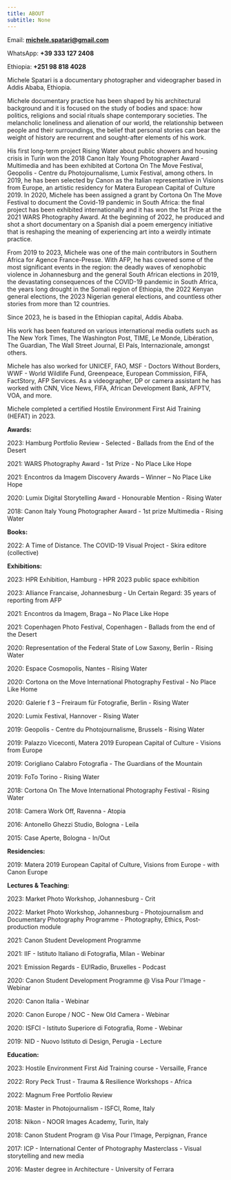```yaml
---
title: ABOUT
subtitle: None
---
```

Email: **michele.spatari@gmail.com**

WhatsApp: **+39 333 127 2408**

Ethiopia: ‭**+251 98 818 4028‬**

Michele Spatari is a documentary photographer and videographer based in Addis Ababa, Ethiopia. 

Michele documentary practice has been shaped by his architectural background and it is focused on the study of bodies and space: how politics, religions and social rituals shape contemporary societies. The melancholic loneliness and alienation of our world, the relationship between people and their surroundings, the belief that personal stories can bear the weight of history are recurrent and sought-after elements of his work.  

His first long-term project Rising Water about public showers and housing crisis in Turin won the 2018 Canon Italy Young Photographer Award - Multimedia and has been exhibited at Cortona On The Move Festival, Geopolis - Centre du Photojournalisme, Lumix Festival, among others. In 2019, he has been selected by Canon as the Italian representative in Visions from Europe, an artistic residency for Matera European Capital of Culture 2019. In 2020, Michele has been assigned a grant by Cortona On The Move Festival to document the Covid-19 pandemic in South Africa: the final project has been exhibited internationally and it has won the 1st Prize at the 2021 WARS Photography Award. At the beginning of 2022, he produced and shot a short documentary on a Spanish dial a poem emergency initiative that is reshaping the meaning of experiencing art into a weirdly intimate practice. 

From 2019 to 2023, Michele was one of the main contributors in Southern Africa for Agence France-Presse. With AFP, he has covered some of the most significant events in the region: the deadly waves of xenophobic violence in Johannesburg and the general South African elections in 2019, the devastating consequences of the COVID-19 pandemic in South Africa, the years long drought in the Somali region of Ethiopia, the 2022 Kenyan general elections, the 2023 Nigerian general elections, and countless other stories from more than 12 countries. 

Since 2023, he is based in the Ethiopian capital, Addis Ababa.

His work has been featured on various international media outlets such as The New York Times, The Washington Post, TIME, Le Monde, Libération, The Guardian, The Wall Street Journal, El País, Internazionale, amongst others.

Michele has also worked for UNICEF, FAO, MSF - Doctors Without Borders, WWF - World Wildlife Fund, Greenpeace, European Commission, FIFA, FactStory, AFP Services. As a videographer, DP or camera assistant he has worked with CNN, Vice News, FIFA, African Development Bank, AFPTV, VOA, and more. 

Michele completed a certified Hostile Environment First Aid Training (HEFAT) in 2023.



**Awards:**

2023: Hamburg Portfolio Review - Selected - Ballads from the End of the Desert

2021: WARS Photography Award - 1st Prize - No Place Like Hope

2021: Encontros da Imagem Discovery Awards – Winner – No Place Like Hope

2020: Lumix Digital Storytelling Award - Honourable Mention - Rising Water

2018: Canon Italy Young Photographer Award - 1st prize Multimedia - Rising Water



**Books:**

2022: A Time of Distance. The COVID-19 Visual Project - Skira editore (collective)



**Exhibitions:**

2023: HPR Exhibition, Hamburg - HPR 2023 public space exhibition

2023: Alliance Francaise, Johannesburg - Un Certain Regard: 35 years of reporting from AFP

2021: Encontros da Imagem, Braga – No Place Like Hope

2021: Copenhagen Photo Festival, Copenhagen - Ballads from the end of the Desert 

2020: Representation of the Federal State of Low Saxony, Berlin - Rising Water

2020: Espace Cosmopolis, Nantes - Rising Water

2020: Cortona on the Move International Photography Festival - No Place Like Home

2020: Galerie f 3 – Freiraum für Fotografie, Berlin - Rising Water

2020: Lumix Festival, Hannover - Rising Water 

2019: Geopolis - Centre du Photojournalisme, Brussels - Rising Water

2019: Palazzo Viceconti, Matera 2019 European Capital of Culture - Visions from Europe 

2019: Corigliano Calabro Fotografia - The Guardians of the Mountain 

2019: FoTo Torino - Rising Water

2018: Cortona On The Move International Photography Festival - Rising Water

2018: Camera Work Off, Ravenna - Atopia

2016: Antonello Ghezzi Studio, Bologna - Leila 

2015: Case Aperte, Bologna - In/Out 



**Residencies:**

2019: Matera 2019 European Capital of Culture, Visions from Europe - with Canon Europe



**Lectures & Teaching:**

2023: Market Photo Workshop, Johannesburg - Crit

2022: Market Photo Workshop, Johannesburg - Photojournalism and Documentary Photography Programme - Photography, Ethics, Post-production module

2021: Canon Student Development Programme

2021: IIF - Istituto Italiano di Fotografia, Milan - Webinar

2021: Emission Regards - EU!Radio, Bruxelles - Podcast

2020: Canon Student Development Programme @ Visa Pour l'Image - Webinar

2020: Canon Italia - Webinar 

2020: Canon Europe / NOC - New Old Camera - Webinar 

2020: ISFCI - Istituto Superiore di Fotografia, Rome - Webinar

2019: NID - Nuovo Istituto di Design, Perugia - Lecture



**Education:**

2023: Hostile Environment First Aid Training course - Versaille, France

2022: Rory Peck Trust - Trauma & Resilience Workshops - Africa

2022: Magnum Free Portfolio Review

2018: Master in Photojournalism - ISFCI, Rome, Italy

2018: Nikon - NOOR Images Academy, Turin, Italy

2018: Canon Student Program @ Visa Pour l'Image, Perpignan, France 

2017: ICP - International Center of Photography Masterclass - Visual storytelling and new media 

2016: Master degree in Architecture - University of Ferrara
